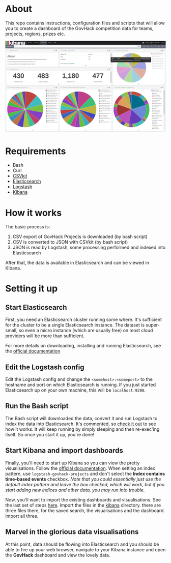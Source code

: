 # About

This repo contains instructions, configuration files and scripts that
will allow you to create a dashboard of the GovHack competition data
for teams, projects, regions, prizes etc.

![The Dashboard](Screenshot1.png)

# Requirements

* Bash
* Curl
* [CSVkit](https://github.com/wireservice/csvkit)
* [Elasticsearch](https://elastic.co/products/elasticsearch)
* [Logstash](https://elastic.co/products/logstash)
* [Kibana](https://elastic.co/products/logstas)

# How it works

The basic process is:

1. CSV export of GovHack Projects is downloaded (by bash script)
2. CSV is converted to JSON with CSVkit (by bash script)
3. JSON is read by Logstash, some processing performed and indexed
   into Elasticsearch

After that, the data is available in Elasticsearch and can be viewed
in Kibana.

# Setting it up

## Start Elasticsearch

First, you need an Elasticsearch cluster running some where.  It's
sufficient for the cluster to be a single Elasticsearch instance.  The
dataset is super-small, so even a micro instance (which are usually
free) on most cloud providers will be more than sufficient.

For more details on downloading, installing and running Elasticsearch,
see the
[official documentation](https://www.elastic.co/guide/en/elasticsearch/reference/2.3/_installation.html)

## Edit the Logstash config

Edit the Logstash config and change the `<somehost>:<someport>` to the
hostname and port on which Elasticsearch is running.  If you just
started Elasticsearch up on your own machine, this will be `localhost:9200`.

## Run the Bash script

The Bash script will downloaded the data, convert it and run Logstash
to index the data into Elasticsearch.  It's commented, so
[check it out](govhack.sh) to see how it works.  It will keep running
by simply sleeping and then re-exec'ing itself.  So once you start it
up, you're done!

## Start Kibana and import dashboards

Finally, you'll need to start up Kibana so you can view the pretty
visualisations. Follow the
[official documentation](https://www.elastic.co/guide/en/kibana/4.5/setup.html#explore). When
setting an index pattern, use `logstash-govhack-projects` and don't
select the **Index contains time-based events** checkbox.  _Note that
you could essentially just use the default index pattern and leave the
box checked, which will work, but if you start adding new indices and
other data, you may run into trouble._

Now, you'll want to import the existing dashboards and
visualisations.  See the last set of steps
[here](https://www.elastic.co/guide/en/kibana/4.5/managing-saved-objects.html).
Import the files in the [kibana](kibana) directory.  there are three
files there, for the saved search, the visualisations and the
dashboard.  Import all three.


## Marvel in the glorious data visualisations

At this point, data should be flowing into Elasticsearch and you
should be able to fire up your web browser, navigate to your Kibana
instance and open the **GovHack** dashboard and view the lovely data.
